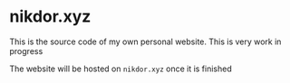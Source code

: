 # nikdor.xyz

This is the source code of my own personal website. This is very work in progress

The website will be hosted on `nikdor.xyz` once it is finished
